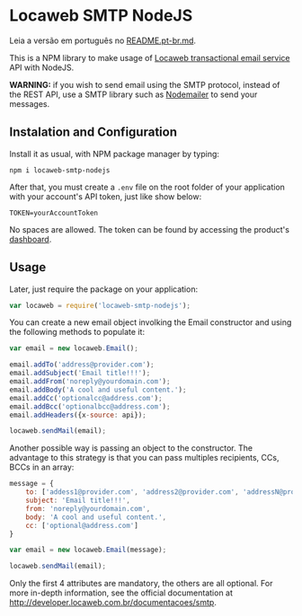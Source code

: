 # Locaweb SMTP NodeJS

Leia a versão em português no [README.pt-br.md](https://github.com/locaweb/locaweb-smtp-nodejs/blob/master/README.pt-br.md).

This is a NPM library to make usage of [Locaweb transactional email service](http://www.locaweb.com.br/produtos/smtp-locaweb.html) API with NodeJS.

**WARNING:** if you wish to send email using the SMTP protocol, instead of the REST API, use a SMTP library such as [Nodemailer](http://www.nodemailer.com) to send your messages.

## Instalation and Configuration

Install it as usual, with NPM package manager by typing:

```shell
npm i locaweb-smtp-nodejs
```

After that, you must create a `.env` file on the root folder of your application with your account's API token, just like show below:

```
TOKEN=yourAccountToken
```

No spaces are allowed. The token can be found by accessing the product's [dashboard](https://smtplw.com.br/panel/settings/api).

## Usage

Later, just require the package on your application:

```js
var locaweb = require('locaweb-smtp-nodejs');
```

You can create a new email object involking the Email constructor and using the following methods to populate it:

```js
var email = new locaweb.Email();

email.addTo('address@provider.com');
email.addSubject('Email title!!!');
email.addFrom('noreply@yourdomain.com');
email.addBody('A cool and useful content.');
email.addCc('optionalcc@address.com');
email.addBcc('optionalbcc@address.com');
email.addHeaders({x-source: api});

locaweb.sendMail(email);
```

Another possible way is passing an object to the constructor. The advantage to this strategy is that you can pass multiples recipients, CCs, BCCs in an array:

```js
message = {
    to: ['addess1@provider.com', 'address2@provider.com', 'addressN@provider.com'],
    subject: 'Email title!!!',
    from: 'noreply@yourdomain.com',
    body: 'A cool and useful content.',
    cc: ['optional@address.com']
}

var email = new locaweb.Email(message);

locaweb.sendMail(email);
```

Only the first 4 attributes are mandatory, the others are all optional. For more in-depth information, see the official documentation at http://developer.locaweb.com.br/documentacoes/smtp.